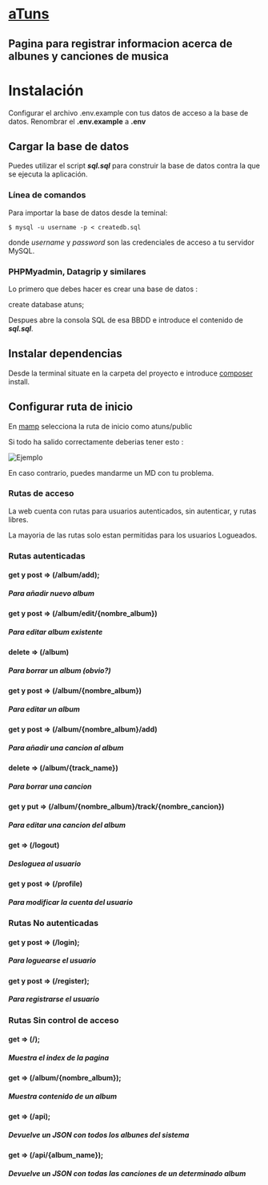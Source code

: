 # [aTuns](https://atuns.herokuapp.com/)

## Pagina para registrar informacion acerca de albunes y canciones de musica
 

# Instalación

Configurar el archivo .env.example con tus datos de acceso a la base de datos.
Renombrar el **.env.example** a **.env**
## Cargar la base de datos

Puedes utilizar el script **_sql.sql_** para construir la base de datos contra la que se ejecuta la aplicación.

### Línea de comandos
Para importar la base de datos desde la teminal:

```
$ mysql -u username -p < createdb.sql
```

donde _username_ y _password_ son las credenciales de acceso a tu servidor MySQL.

### PHPMyadmin, Datagrip y similares
Lo primero que debes hacer es crear una base de datos : 

create database atuns;

Despues abre la consola SQL de esa BBDD e introduce
  el contenido de **_sql.sql_**.

## Instalar dependencias

Desde la terminal situate en la carpeta del proyecto e introduce [composer](https://getcomposer.org/) install.

## Configurar ruta de inicio

En   [mamp](https://www.mamp.info/en/) selecciona la ruta de inicio como atuns/public


Si todo ha salido correctamente deberias tener esto :


![Ejemplo](https://i.imgur.com/u0r9x7s.png)

En caso contrario, puedes mandarme un MD con tu problema.


### Rutas de acceso

La web cuenta con rutas para usuarios autenticados, sin autenticar, y rutas libres.

La mayoria de las rutas solo estan permitidas para los usuarios Logueados.


### Rutas autenticadas

#### get y post => (/album/add);  
##### Para añadir nuevo album
#### get y post => (/album/edit/{nombre_album}) 
##### Para editar album existente
#### delete      => (/album)
##### Para borrar un album (obvio?)
#### get y post => (/album/{nombre_album}) 
##### Para editar un album  
#### get y post => (/album/{nombre_album}/add) 
##### Para añadir una cancion al album
#### delete      => (/album/{track_name})
##### Para borrar una cancion
#### get y put => (/album/{nombre_album}/track/{nombre_cancion}) 
##### Para editar una cancion del album
#### get      => (/logout) 
##### Desloguea al usuario
#### get y post      => (/profile) 
##### Para modificar la cuenta del usuario 
   
### Rutas  No autenticadas
#### get y post => (/login);  
##### Para loguearse el usuario
#### get y post => (/register);  
##### Para registrarse el usuario 

   
### Rutas  Sin control de acceso
#### get   => (/);  
##### Muestra el index de la pagina
#### get   => (/album/{nombre_album});  
##### Muestra contenido de un album
#### get   => (/api);  
##### Devuelve un JSON con todos los albunes del sistema
#### get   => (/api/{album_name});  
##### Devuelve un JSON con todas las canciones de un determinado album 